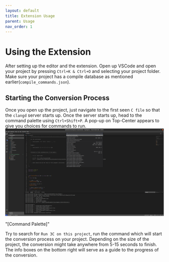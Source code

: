 ```yaml
---
layout: default
title: Extension Usage
parent: Usage
nav_order: 1
---
```


# [](#header-1)Using the Extension

After setting up the editor and the extension. Open up VSCode and open your project by pressing `Ctrl+K & Ctrl+O` and selecting your project folder. Make sure your project has a compile database as mentioned earlier(`compile_commands.json`).

## [](#header-2) Starting the Conversion Process

Once you open up the project, just navigate to the first seen `C file` so that the `clangd` server starts up. Once the server starts up, head to the command palette using `Ctrl+Shift+P`. A pop-up on Top-Center appears to give you choices for commands to run. 
![](../../assets/images/command-palette.png)

"[Command Palette]"

Try to search for `Run 3C on this project`, run the command which will start the conversion process on your project. Depending on the size of the project, the conversion might take anywhere from 5-15 seconds to finish. The info boxes on the bottom right will serve as a guide to the progress of the conversion.


